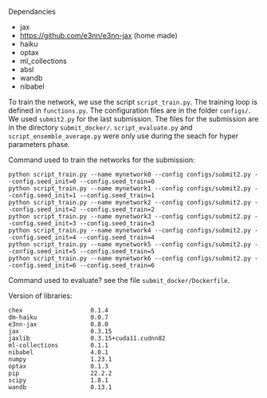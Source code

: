 
Dependancies
- jax
- https://github.com/e3nn/e3nn-jax (home made)
- haiku
- optax
- ml_collections
- absl
- wandb
- nibabel

To train the network, we use the script `script_train.py`. The training loop is defined in `functions.py`. The configuration files are in the folder `configs/`. We used `submit2.py` for the last submission. The files for the submission are in the directory `submit_docker/`.
`script_evaluate.py` and `script_ensemble_average.py` were only use during the seach for hyper parameters phase.

Command used to train the networks for the submission:

```
python script_train.py --name mynetwork0 --config configs/submit2.py --config.seed_init=0 --config.seed_train=0
python script_train.py --name mynetwork1 --config configs/submit2.py --config.seed_init=1 --config.seed_train=1
python script_train.py --name mynetwork2 --config configs/submit2.py --config.seed_init=2 --config.seed_train=2
python script_train.py --name mynetwork3 --config configs/submit2.py --config.seed_init=3 --config.seed_train=3
python script_train.py --name mynetwork4 --config configs/submit2.py --config.seed_init=4 --config.seed_train=4
python script_train.py --name mynetwork5 --config configs/submit2.py --config.seed_init=5 --config.seed_train=5
python script_train.py --name mynetwork6 --config configs/submit2.py --config.seed_init=6 --config.seed_train=6
```

Command used to evaluate? see the file `submit_docker/Dockerfile`.

Version of libraries:

```
chex                   0.1.4
dm-haiku               0.0.7
e3nn-jax               0.8.0
jax                    0.3.15
jaxlib                 0.3.15+cuda11.cudnn82
ml-collections         0.1.1
nibabel                4.0.1
numpy                  1.23.1
optax                  0.1.3
pip                    22.2.2
scipy                  1.8.1
wandb                  0.13.1
```
